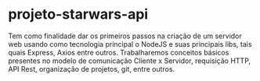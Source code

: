 # projeto-starwars-api
Tem como finalidade dar os primeiros passos na criação de um servidor web usando como tecnologia principal o NodeJS e suas principais libs, tais quais Express, Axios entre outros. Trabalharemos conceitos básicos presentes no modelo de comunicação Cliente x Servidor, requisição HTTP, API Rest, organização de projetos, git, entre outros.
